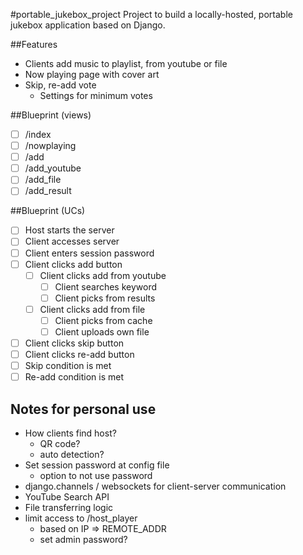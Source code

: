 #portable_jukebox_project
Project to build a locally-hosted, portable jukebox application based on Django.

##Features
- Clients add music to playlist, from youtube or file
- Now playing page with cover art
- Skip, re-add vote
    - Settings for minimum votes

##Blueprint (views)
- [ ] /index
- [ ] /nowplaying
- [ ] /add
- [ ] /add_youtube
- [ ] /add_file
- [ ] /add_result

##Blueprint (UCs)
- [ ] Host starts the server
- [ ] Client accesses server
- [ ] Client enters session password
- [ ] Client clicks add button
    - [ ] Client clicks add from youtube
        - [ ] Client searches keyword
        - [ ] Client picks from results
    - [ ] Client clicks add from file
        - [ ] Client picks from cache
        - [ ] Client uploads own file
- [ ] Client clicks skip button
- [ ] Client clicks re-add button
- [ ] Skip condition is met
- [ ] Re-add condition is met

## Notes for personal use
- How clients find host?
    - QR code?
    - auto detection?
- Set session password at config file
    - option to not use password
- django.channels / websockets for client-server communication
- YouTube Search API
- File transferring logic
- limit access to /host_player
    - based on IP => REMOTE_ADDR
    - set admin password?
